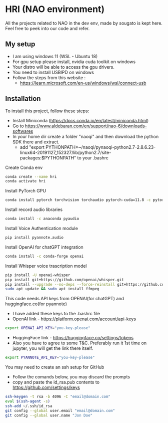 # HRI (NAO environment)

All the projects related to NAO in the dev env, made by sougato is kept here. Feel free to peek into our code and refer. 

## My setup 
- I am using windows 11 (WSL - Ubuntu 18)
- For gpu setup please install, nvidia cuda toolkit on windows 
- Your distro will be able to access the gpu drivers. 
- You need to install USBIPD on windows 
- Follow the steps from this website :
  - https://learn.microsoft.com/en-us/windows/wsl/connect-usb

## Installation
To install this project, follow these steps:
- Install Miniconda (https://docs.conda.io/en/latest/miniconda.html)
- Go to https://www.aldebaran.com/en/support/nao-6/downloads-softwares
- In your home dir create a folder "naoqi" and then download the python SDK there and extract.
  - add "export PYTHONPATH=~/naoqi/pynaoqi-python2.7-2.8.6.23-linux64-20191127_152327/lib/python2.7/site-packages:$PYTHONPATH" to your .bashrc
  
Create Conda env
```bash
conda create --name hri
conda activate hri
```
Install PyTorch GPU
```bash
conda install pytorch torchvision torchaudio pytorch-cuda=11.8 -c pytorch -c nvidia
```
Install record audio libraries
```bash
conda install -c anaconda pyaudio
```
Install Voice Authentication module
```bash
pip install pyannote.audio
```
Install OpenAI for chatGPT integration 
```bash
conda install -c conda-forge openai
```
Install Whisper voice trascription model 
```bash
pip install -U openai-whisper
pip install git+https://github.com/openai/whisper.git 
pip install --upgrade --no-deps --force-reinstall git+https://github.com/openai/whisper.git
sudo apt update && sudo apt install ffmpeg

```
This code needs API keys from OPENAI(for chatGPT) and huggingface.co(for pyannote)
- I have added these keys to the .bashrc file 
- OpenAI link - https://platform.openai.com/account/api-keys
```bash
export OPENAI_API_KEY="you-key-please"
```
- HuggingFace link - https://huggingface.co/settings/tokens
- Also you have to agree to some T&C. Preferably run it 1st time on jupyter, you will get the link there itself.
```bash
export PYANNOTE_API_KEY="you-key-please"
```


You may need to create an ssh setup for GitHub
- Follow the comands below, you may discard the prompts 
- copy and paste the id_rsa.pub contents to https://github.com/settings/keys
```bash
ssh-keygen -t rsa -b 4096 -C "email@domain.com"
eval $(ssh-agent -s)
ssh-add ~/.ssh/id_rsa
git config --global user.email "email@domain.com"
git config --global user.name "Jon Doe"
```
